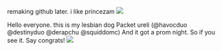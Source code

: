 remaking github later. i like
princezam
![](https://files.catbox.moe/uo6wmz.jpeg)

Hello everyone. this is my lesbian dog Packet ureli (@havocduo @destinyduo @derapchu @squiddomc) And it got a prom night. So if you see it. Say congrats!
![](https://files.catbox.moe/lstcx8.jpeg)
